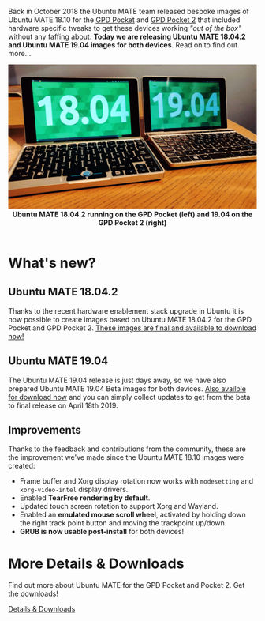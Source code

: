 <!--
.. title: Ubuntu MATE 18.04 and 19.04 for GPD Pocket & Pocket 2
.. slug: ubuntu-mate-update-for-gpd-pocket
.. date: 2019-04-08 22:45:00 UTC-1
.. tags: Ubuntu,MATE,GPD,Pocket,Pocket2
.. link: https://ubuntu-mate.org/gpd-pocket/
.. description: Ubuntu MATE 18.04 and 19.04 for GPD Pocket & Pocket 2
.. type: text
.. author: Martin Wimpress
-->

Back in October 2018 the Ubuntu MATE team released bespoke images of Ubuntu
MATE 18.10 for the [GPD Pocket](https://gpd.hk/gpdpocket) and
[GPD Pocket 2](https://gpd.hk/gpdpocket2) that included hardware specific
tweaks to get these devices working *"out of the box"* without any faffing
about. **Today we are releasing Ubuntu MATE 18.04.2 and Ubuntu MATE 19.04
images for both devices**. Read on to find out more...

 <div align="center">
  <img src="/gallery/blog/gpd-pockets-news.jpg" /></a><br />
  <b>Ubuntu MATE 18.04.2 running on the GPD Pocket (left) and 19.04 on the GPD Pocket 2 (right)</b>
</div>
<br />

# What's new?

## Ubuntu MATE 18.04.2 

Thanks to the recent hardware enablement stack upgrade in Ubuntu it is now
possible to create images based on Ubuntu MATE 18.04.2 for the GPD Pocket and
GPD Pocket 2. [These images are final and available to download now!](https://ubuntu-mate.org/download/)

## Ubuntu MATE 19.04

The Ubuntu MATE 19.04 release is just days away, so we have also prepared
Ubuntu MATE 19.04 Beta images for both devices. [Also availble for download now](https://ubuntu-mate.org/download/)
and you can simply collect updates to get from the beta to final release on
April 18th 2019.

## Improvements

Thanks to the feedback and contributions from the community, these are the
improvement we've made since the Ubuntu MATE 18.10 images were created:

  * Frame buffer and Xorg display rotation now works with `modesetting` and `xorg-video-intel` display drivers.
  * Enabled **TearFree rendering by default**.
  * Updated touch screen rotation to support Xorg and Wayland.
  * Enabled an **emulated mouse scroll wheel**, activated by holding down the right track point button and moving the trackpoint up/down.
  * **GRUB is now usable post-install** for both devices!

<div class="bs-component">
  <div class="jumbotron">
    <h1>More Details & Downloads</h1>
      <p>Find out more about Ubuntu MATE for the GPD Pocket and Pocket 2. Get the downloads!</p>
      <a href="/gpd-pocket/" class="btn btn-primary btn-lg">Details &amp; Downloads</a>
      </p>
    </div>
</div>